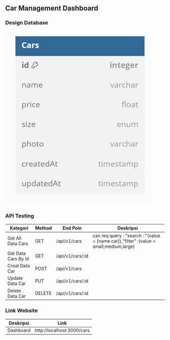 ## Car Management Dashboard

### Design Database

![alt text](image.png)

### API Testing

| Kategori            | Method | End Poin         | Deskripsi                                                                              |
| ------------------- | ------ | ---------------- | -------------------------------------------------------------------------------------- |
| Get All Data Cars   | GET    | /api/v1/cars     | can req query : "search : "(value = [name car]),"filter" :(value = small,medium,large) |
| Get Data Cars By Id | GET    | /api/v1/cars/:id |                                                                                        |
| Creat Data Car      | POST   | /api/v1/cars     |                                                                                        |
| Update Data Car     | PUT    | /api/v1/cars/:id |                                                                                        |
| Delete Data Car     | DELETE | /api/v1/cars/:id |                                                                                        |

### Link Website

| Deskripsi | Link                       |
| --------- | -------------------------- |
| Dashboard | http://localhost:3000/cars |
